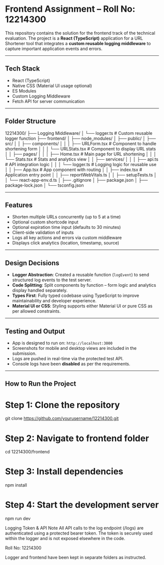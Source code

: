 #  Frontend Assignment – Roll No: 12214300

This repository contains the solution for the frontend track of the technical evaluation. The project is a **React (TypeScript)** application for a URL Shortener tool that integrates a **custom reusable logging middleware** to capture important application events and errors.

---

## Tech Stack

- React (TypeScript)
- Native CSS (Material UI usage optional)
- ES Modules
- Custom Logging Middleware
- Fetch API for server communication

---

##  Folder Structure

12214300/
├── Logging Middleware/
│ └── logger.ts # Custom reusable logger function
├── frontend/
│ ├── node_modules/
│ ├── public/
│ ├── src/
│ │ ├── components/
│ │ │ ├── URLForm.tsx # Component to handle shortening form
│ │ │ └── URLStats.tsx # Component to display URL stats
│ │ ├── pages/
│ │ │ ├── Home.tsx # Main page for URL shortening
│ │ │ └── Stats.tsx # Stats and analytics view
│ │ ├── services/
│ │ │ ├── api.ts # API integration logic
│ │ │ └── logger.ts # Logging logic for reusable use
│ │ ├── App.tsx # App component with routing
│ │ ├── index.tsx # Application entry point
│ │ ├── reportWebVitals.ts
│ │ ├── setupTests.ts
│ │ └── react-app-env.d.ts
│ ├── .gitignore
│ ├── package.json
│ ├── package-lock.json
│ └── tsconfig.json


---

##  Features

- Shorten multiple URLs concurrently (up to 5 at a time)
- Optional custom shortcode input
- Optional expiration time input (defaults to 30 minutes)
- Client-side validation of inputs
- Logs all key actions and errors via custom middleware
- Displays click analytics (location, timestamp, source)

---

##  Design Decisions

- **Logger Abstraction**: Created a reusable function (`logEvent`) to send structured log events to the test server.
- **Code Splitting**: Split components by function – form logic and analytics display handled separately.
- **Types First**: Fully typed codebase using TypeScript to improve maintainability and developer experience.
- **Material UI or CSS**: Styling supports either Material UI or pure CSS as per allowed constraints.

---

## Testing and Output

- App is designed to run on: `http://localhost:3000`
- Screenshots for mobile and desktop views are included in the submission.
- Logs are pushed in real-time via the protected test API.
- Console logs have been **disabled** as per the requirements.

---

## How to Run the Project

# Step 1: Clone the repository
git clone https://github.com/yourusername/12214300.git

# Step 2: Navigate to frontend folder
cd 12214300/frontend

# Step 3: Install dependencies
npm install

# Step 4: Start the development server
npm run dev

Logging Token & API Note
All API calls to the log endpoint (/logs) are authenticated using a protected bearer token. The token is securely used within the logger and is not exposed elsewhere in the code.

Roll No: 12214300

Logger and frontend have been kept in separate folders as instructed.
